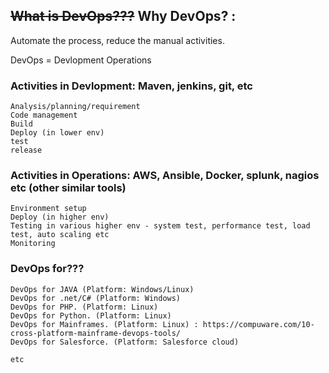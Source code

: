 
## ~~What is DevOps???~~ Why DevOps? : 

Automate the process, reduce the manual activities.

DevOps = Devlopment Operations

### Activities in Devlopment: Maven, jenkins, git, etc

	Analysis/planning/requirement
	Code management
	Build 
	Deploy (in lower env)
	test
	release
	
### Activities in Operations: AWS, Ansible, Docker, splunk, nagios etc (other similar tools)
	
	Environment setup
	Deploy (in higher env)
	Testing in various higher env - system test, performance test, load test, auto scaling etc
	Monitoring
	
### DevOps for???

	DevOps for JAVA (Platform: Windows/Linux)
	DevOps for .net/C# (Platform: Windows)
	DevOps for PHP. (Platform: Linux)
	DevOps for Python. (Platform: Linux)
	DevOps for Mainframes. (Platform: Linux) : https://compuware.com/10-cross-platform-mainframe-devops-tools/
	DevOps for Salesforce. (Platform: Salesforce cloud)
	
	etc	

